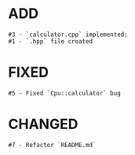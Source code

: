 # ADD
    #3 - `calculator.cpp` implemented;
    #1 - `.hpp` file created

# FIXED
    #5 - Fixed `Cpu::calculator` bug


# CHANGED
    #7 - Refactor `README.md`
